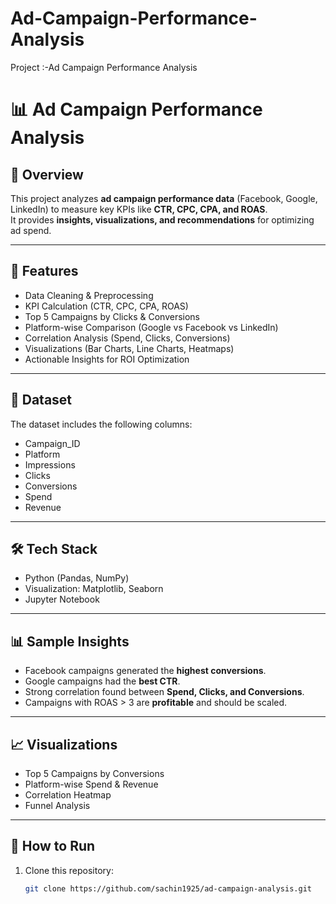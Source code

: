 # Ad-Campaign-Performance-Analysis
Project :-Ad Campaign Performance Analysis

# 📊 Ad Campaign Performance Analysis

## 📌 Overview
This project analyzes **ad campaign performance data** (Facebook, Google, LinkedIn) to measure key KPIs like **CTR, CPC, CPA, and ROAS**.  
It provides **insights, visualizations, and recommendations** for optimizing ad spend.

---

## 🚀 Features
- Data Cleaning & Preprocessing  
- KPI Calculation (CTR, CPC, CPA, ROAS)  
- Top 5 Campaigns by Clicks & Conversions  
- Platform-wise Comparison (Google vs Facebook vs LinkedIn)  
- Correlation Analysis (Spend, Clicks, Conversions)  
- Visualizations (Bar Charts, Line Charts, Heatmaps)  
- Actionable Insights for ROI Optimization  

---

## 📂 Dataset
The dataset includes the following columns:
- Campaign_ID  
- Platform  
- Impressions  
- Clicks  
- Conversions  
- Spend  
- Revenue  

---

## 🛠️ Tech Stack
- Python (Pandas, NumPy)  
- Visualization: Matplotlib, Seaborn  
- Jupyter Notebook  

---

## 📊 Sample Insights
- Facebook campaigns generated the **highest conversions**.  
- Google campaigns had the **best CTR**.  
- Strong correlation found between **Spend, Clicks, and Conversions**.  
- Campaigns with ROAS > 3 are **profitable** and should be scaled.  

---

## 📈 Visualizations
- Top 5 Campaigns by Conversions  
- Platform-wise Spend & Revenue  
- Correlation Heatmap  
- Funnel Analysis  

---

## 📑 How to Run
1. Clone this repository:
   ```bash
   git clone https://github.com/sachin1925/ad-campaign-analysis.git
